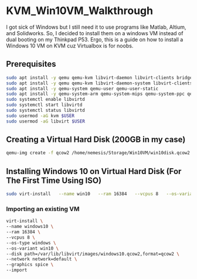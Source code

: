# KVM_Win10VM_Walkthrough

I got sick of Windows but I still need it to use programs like Matlab, Altium, and Solidworks. So, I decided to install them on a windows VM instead of dual booting on my Thinkpad P53. Ergo, this is a guide on how to install a Windows 10 VM on KVM cuz Virtualbox is for noobs. 

## Prerequisites
```bash
sudo apt install -y qemu qemu-kvm libvirt-daemon libvirt-clients bridge-utils virt-manager
sudo apt install -y qemu qemu-kvm libvirt-daemon-system libvirt-clients bridge-utils virt-manager virtinst cpu-checker
sudo apt install -y qemu-system qemu-user qemu-user-static
sudo apt install -y qemu-system-arm qemu-system-mips qemu-system-ppc qemu-system-sparc qemu-system-x86
sudo systemctl enable libvirtd
sudo systemctl start libvirtd
sudo systemctl status libvirtd
sudo usermod -aG kvm $USER
sudo usermod -aG libvirt $USER
```

## Creating a Virtual Hard Disk (200GB in my case)
```bash
qemu-img create -f qcow2 /home/nemesis/Storage/Win10VM/win10disk.qcow2 200G
```

## Installing Windows 10 on Virtual Hard Disk (For The First Time Using ISO)
```bash
sudo virt-install   --name win10   --ram 16384   --vcpus 8   --os-variant win10   --disk path=/home/nemesis/Storage/Win10VM/win10_disk.qcow2,format=qcow2,size=200   --cdrom /home/nemesis/Downloads/en-us_windows_10_consumer_editions_version_21h2_x64_dvd_6cfdb144.iso   --network network=default   --graphics spice
```

### Importing an existing VM

```bash
virt-install \
--name windows10 \
--ram 16384 \
--vcpus 8 \
--os-type windows \
--os-variant win10 \
--disk path=/var/lib/libvirt/images/windows10.qcow2,format=qcow2 \
--network network=default \
--graphics spice \
--import
```
